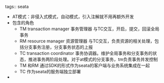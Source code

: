 tags:: seata

- AT模式：非侵入式模式，自动模式，引入注解就不用再额外开发
- 包含的角色
	- TM transaction manager 事务管理器 与TC交互，开启，提交，回滚全局事务
	- RM  resource manager 资源管理器 与TC交互，负责资源的相关处理，包括分支事务注册，分支事务状态的上报
	- TC transaction coordinator 事务协调器。维护全局事务和分支事务的状态，推进事务两阶段处理。对于at模式的分支事务，tm负责事务并发控制
	- TM 和RM 通过SDK的形式作为seata的客户端与业务系统集成在一起
	- TC 作为seata的服务端独立部署
-